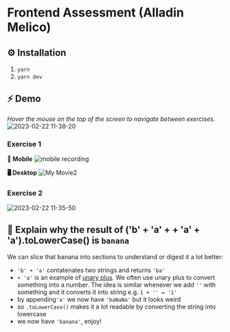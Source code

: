 # Frontend Assessment (Alladin Melico)

## ⚙️ Installation
1. `yarn`
1. `yarn dev`

## ⚡️ Demo
*Hover the mouse on the top of the screen to navigate between exercises.*
![2023-02-22 11-38-20](https://user-images.githubusercontent.com/40887666/220515887-8a80508c-c061-4c3e-8237-ded5898ce3f7.gif)


### Exercise 1
**📱 Mobile**
![mobile recording](https://user-images.githubusercontent.com/40887666/220350484-0fc2633e-065d-4dfb-813d-7d394407c9bc.gif)


**🖥️ Desktop**
![My Movie2](https://user-images.githubusercontent.com/40887666/220350526-18b1c23d-3e7f-4ed6-8c24-5ebf1fd13fd6.gif)

### Exercise 2
![2023-02-22 11-35-50](https://user-images.githubusercontent.com/40887666/220516000-8d413825-5023-41cf-8614-222e6d83b986.gif)


## 🍌 Explain why the result of ('b' + 'a' + + 'a' + 'a').toLowerCase() is `banana`
We can slice that banana into sections to understand or digest it a lot better:
- `'b' + 'a'` contatenates two strings and returns `'ba'` 
- `+ 'a'` is an example of [unary plus](https://developer.mozilla.org/en-US/docs/Web/JavaScript/Reference/Operators/Unary_plus). We often use unary plus to convert something into a number. The idea is similar whenever we add `''` with something and it converts it into string e.g. `1 + '' = '1'` 
- by appending`'a'` we now have `'baNaNa'` but it looks weird 
- so `.toLowerCase()` makes it a lot readable by converting the string into lowercase
- we now have `'banana'`, enjoy!